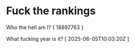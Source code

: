 # Fuck the rankings

Who the hell am I?
{ 18897763 }

What fucking year is it?
[ 2025-06-05T10:03:20Z ]
